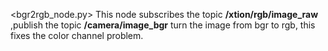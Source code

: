 <bgr2rgb_node.py> This node subscribes the topic **/xtion/rgb/image_raw** ,publish the topic **/camera/image_bgr** turn the image from bgr to rgb, this fixes the color channel problem. 